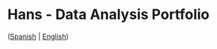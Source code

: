 # Hans - Data Analysis Portfolio 
([Spanish](https://github.com/HansAllTech/Hans_Data_Analysis_Portfolio/blob/main/Proyectos.md#tabla-de-contenido-es--en) | [English](https://github.com/HansAllTech/Hans_Data_Analysis_Portfolio/blob/main/Projects.md#table-of-content-es--en))                                                            
                                                                                                                                                                                       
                                                                                                                           
                                                                                                                                                                      
                                                                                                                            
                                                                                                      
                                                                           
                                                               
                       
             
           
    
       
  

